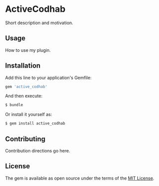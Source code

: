 # ActiveCodhab
Short description and motivation.

## Usage
How to use my plugin.

## Installation
Add this line to your application's Gemfile:

```ruby
gem 'active_codhab'
```

And then execute:
```bash
$ bundle
```

Or install it yourself as:
```bash
$ gem install active_codhab
```

## Contributing
Contribution directions go here.

## License
The gem is available as open source under the terms of the [MIT License](http://opensource.org/licenses/MIT).
